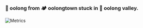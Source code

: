 ### 🦖 oolong from 🏕 oolongtown stuck in 🌋 oolong valley. 

<!--
**oo-long/oo-long** is a ✨ _special_ ✨ repository because its `README.md` (this file) appears on your GitHub profile.

Here are some ideas to get you started:

- 🔭 I’m currently working on ...
- 🌱 I’m currently learning ...
- 👯 I’m looking to collaborate on ...
- 🤔 I’m looking for help with ...
- 💬 Ask me about ...
- 📫 How to reach me: ...
- 😄 Pronouns: ...
- ⚡ Fun fact: ...
-->

![Metrics](https://metrics.lecoq.io/oo-long?template=classic&followup=1&posts=1&isocalendar=1&languages=1&stars=1&posts.limit=4&posts.source=dev.to&isocalendar.duration=half-year&stars.limit=4&config.timezone=Asia%2FShanghai)

